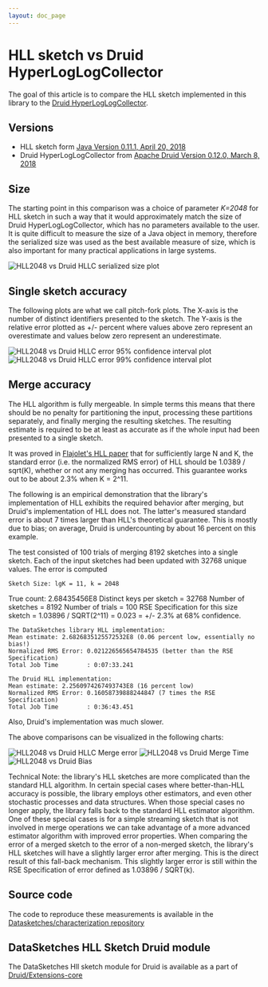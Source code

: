 ```yaml
---
layout: doc_page
---
```

<!--
    Licensed to the Apache Software Foundation (ASF) under one
    or more contributor license agreements.  See the NOTICE file
    distributed with this work for additional information
    regarding copyright ownership.  The ASF licenses this file
    to you under the Apache License, Version 2.0 (the
    "License"); you may not use this file except in compliance
    with the License.  You may obtain a copy of the License at

      http://www.apache.org/licenses/LICENSE-2.0

    Unless required by applicable law or agreed to in writing,
    software distributed under the License is distributed on an
    "AS IS" BASIS, WITHOUT WARRANTIES OR CONDITIONS OF ANY
    KIND, either express or implied.  See the License for the
    specific language governing permissions and limitations
    under the License.
-->
# HLL sketch vs Druid HyperLogLogCollector

The goal of this article is to compare the HLL sketch implemented in this library to the <a href="https://github.com/apache/druid/tree/master/hll">Druid HyperLogLogCollector</a>.

## Versions

* HLL sketch form <a href="https://github.com/apache/incubator-datasketches-java">Java Version 0.11.1, April 20, 2018</a>
* Druid HyperLogLogCollector from <a href="https://github.com/apache/druid">Apache Druid Version 0.12.0, March 8, 2018</a>

## Size

The starting point in this comparison was a choice of parameter <i>K=2048</i> for HLL sketch in such a way that it would approximately match the size of Druid HyperLogLogCollector, which has no parameters available to the user. It is quite difficult to measure the size of a Java object in memory, therefore the serialized size was used as the best available measure of size, which is also important for many practical applications in large systems.

<img class="doc-img-full" src="{{site.docs_img_dir}}/hll/hll-sketch-vs-druid-size.png" alt="HLL2048 vs Druid HLLC serialized size plot" />

## Single sketch accuracy

The following plots are what we call pitch-fork plots. The X-axis is the number of distinct identifiers presented to the sketch. The Y-axis is the relative error plotted as +/- percent where values above zero represent an overestimate and values below zero represent an underestimate.

<img class="doc-img-full" src="{{site.docs_img_dir}}/hll/hll-sketch-vs-druid-error-95pct.png" alt="HLL2048 vs Druid HLLC error 95% confidence interval plot" />

<img class="doc-img-full" src="{{site.docs_img_dir}}/hll/hll-sketch-vs-druid-error-99pct.png" alt="HLL2048 vs Druid HLLC error 99% confidence interval plot" />

## Merge accuracy

The HLL algorithm is fully mergeable. In simple terms this means that there should be no penalty for partitioning the input, processing these partitions separately, and finally merging the resulting sketches. The resulting estimate is required to be at least as accurate as if the whole input had been presented to a single sketch.

It was proved in <a href="http://algo.inria.fr/flajolet/Publications/FlFuGaMe07.pdf">Flajolet's HLL paper</a> that for sufficiently large N and K, the standard error (i.e. the normalized RMS error) of HLL should be 1.0389 / sqrt(K), whether or not any merging has occurred. This guarantee works out to be about 2.3% when K = 2^11.

The following is an empirical demonstration that the library's implementation of HLL exhibits the required behavior after merging, but Druid's implementation of HLL does not. The latter's measured standard error is about 7 times larger than HLL's theoretical guarantee. This is mostly due to bias; on average, Druid is undercounting by about 16 percent on this example.

The test consisted of 100 trials of merging 8192 sketches into a single sketch.  Each of the input sketches had been updated with 32768 unique values. The error is computed 

	Sketch Size: lgK = 11, k = 2048
  True count: 2.68435456E8
	Distinct keys per sketch = 32768
	Number of sketches = 8192
	Number of trials = 100
  RSE Specification for this size sketch = 1.03896 / SQRT(2^11) = 0.023 = +/- 2.3% at 68% confidence.
	
	The DataSketches library HLL implementation:
	Mean estimate: 2.6826835125572532E8 (0.06 percent low, essentially no bias!)
	Normalized RMS Error: 0.021226565654784535 (better than the RSE Specification)
	Total Job Time        : 0:07:33.241
	
	The Druid HLL implementation:
	Mean estimate: 2.2560974267493743E8 (16 percent low)
	Normalized RMS Error: 0.16058739888244847 (7 times the RSE Specification)
	Total Job Time        : 0:36:43.451

Also, Druid's implementation was much slower. 

The above comparisons can be visualized in the following charts:

<img class="doc-img-half" src="{{site.docs_img_dir}}/hll/DruidRSEComparison.png" alt="HLL2048 vs Druid HLLC Merge error" />
<img class="doc-img-half" src="{{site.docs_img_dir}}/hll/DruidBuildMergeTimeComparison.png" alt="HLL2048 vs Druid Merge Time" />
<img class="doc-img-half" src="{{site.docs_img_dir}}/hll/DruidHllBiasComparison.png" alt="HLL2048 vs Druid Bias" />


Technical Note: the library's HLL sketches are more complicated than the standard HLL algorithm. In certain special cases where better-than-HLL accuracy is possible, the library employs other estimators, and even other stochastic processes and data structures. When those special cases no longer apply, the library falls back to the standard HLL estimator algorithm. 
One of these special cases is for a simple streaming sketch that is not involved in merge operations we can take advantage of a more advanced estimator algorithm with improved error properties.
When comparing the error of a merged sketch to the error of a non-merged sketch, the library's HLL sketches will have a slightly larger error after merging. This is the direct result of this fall-back mechanism. 
This slightly larger error is still within the RSE Specification of error defined as 1.03896 / SQRT(k).

## Source code

The code to reproduce these measurements is available in the <a href="https://github.com/apache/incubator-datasketches-characterization">Datasketches/characterization repository</a>

## DataSketches HLL Sketch Druid module

The DataSketches Hll sketch module for Druid is available as a part of [Druid/Extensions-core](https://datasketches.apache.org/docs/SystemIntegrations/ApacheDruidIntegration.html)

